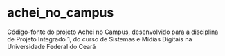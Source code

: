 # achei_no_campus
Código-fonte do projeto Achei no Campus, desenvolvido para a disciplina de Projeto Integrado 1, do curso de Sistemas e Mídias Digitais na Universidade Federal do Ceará
